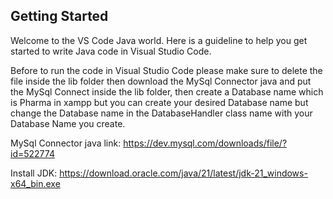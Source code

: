 ## Getting Started

Welcome to the VS Code Java world. Here is a guideline to help you get started to write Java code in Visual Studio Code.

Before to run the code in Visual Studio Code please make sure to delete the file inside the lib folder then download the MySql Connector java and put the MySql Connect inside the lib folder, then create a Database name which is Pharma in xampp but you can create your desired Database name but change the Database name in the DatabaseHandler class name with your Database Name you create.

MySql Connector java link: https://dev.mysql.com/downloads/file/?id=522774

Install JDK: 
https://download.oracle.com/java/21/latest/jdk-21_windows-x64_bin.exe
